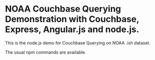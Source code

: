 # NOAA Couchbase Querying Demonstration with Couchbase, Express, Angular.js and node.js.

This is the node.js demo for Couchbase Querying on NOAA .ish dataset.

The usual npm commands are available.